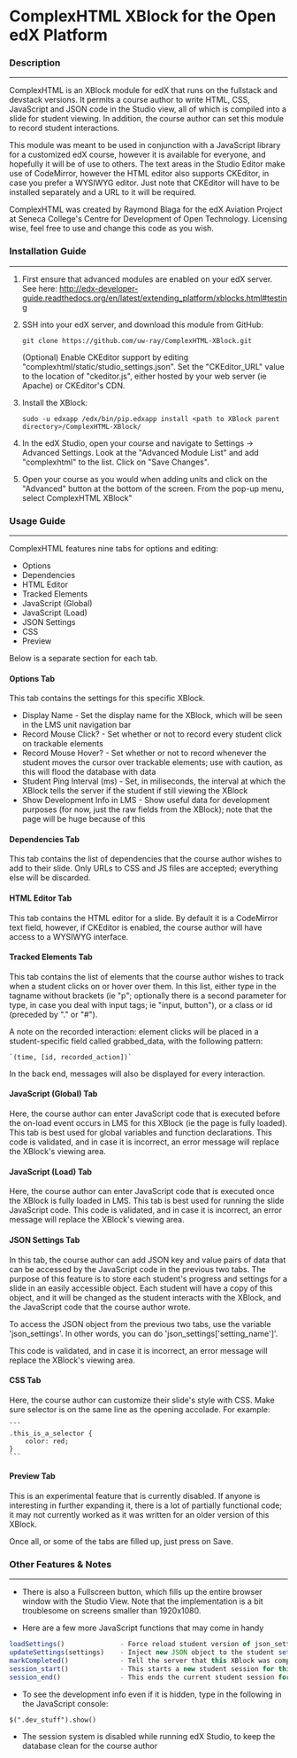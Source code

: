# ComplexHTML XBlock for the Open edX Platform


### Description
------

ComplexHTML is an XBlock module for edX that runs on the fullstack and devstack versions. It permits a course author to write HTML, CSS, JavaScript and JSON code in the Studio view, all of which is compiled into a slide for student viewing. In addition, the course author can set this module to record student interactions.

This module was meant to be used in conjunction with a JavaScript library for a customized edX course, however it is available for everyone, and hopefully it will be of use to others. The text areas in the Studio Editor make use of CodeMirror, however the HTML editor also supports CKEditor, in case you prefer a WYSIWYG editor. Just note that CKEditor will have to be installed separately and a URL to it will be required.

ComplexHTML was created by Raymond Blaga for the edX Aviation Project at Seneca College's Centre for Development of Open Technology. Licensing wise, feel free to use and change this code as you wish.

### Installation Guide
------

1. First ensure that advanced modules are enabled on your edX server. See here: http://edx-developer-guide.readthedocs.org/en/latest/extending_platform/xblocks.html#testing

2. SSH into your edX server, and download this module from GitHub:

    `git clone https://github.com/uw-ray/ComplexHTML-XBlock.git`
    
    (Optional) Enable CKEditor support by editing "complexhtml/static/studio_settings.json". Set the "CKEditor_URL" value to the location of "ckeditor.js", either hosted by your web server (ie Apache) or CKEditor's CDN.
 
3. Install the XBlock:

    `sudo -u edxapp /edx/bin/pip.edxapp install <path to XBlock parent directory>/ComplexHTML-XBlock/`

4. In the edX Studio, open your course and navigate to Settings -> Advanced Settings. Look at the "Advanced Module List" and add "complexhtml" to the list. Click on "Save Changes". 

5. Open your course as you would when adding units and click on the "Advanced" button at the bottom of the screen. From the pop-up menu, select ComplexHTML XBlock"

### Usage Guide
------

ComplexHTML features nine tabs for options and editing:

- Options
- Dependencies
- HTML Editor
- Tracked Elements
- JavaScript (Global)
- JavaScript (Load)
- JSON Settings
- CSS
- Preview


Below is a separate section for each tab.

#### Options Tab

This tab contains the settings for this specific XBlock.

- Display Name - Set the display name for the XBlock, which will be seen in the LMS unit navigation bar
- Record Mouse Click? - Set whether or not to record every student click on trackable elements
- Record Mouse Hover? - Set whether or not to record whenever the student moves the cursor over trackable elements; use with caution, as this will flood the database with data
- Student Ping Interval (ms) - Set, in miliseconds, the interval at which the XBlock tells the server if the student if still viewing the XBlock
- Show Development Info in LMS - Show useful data for development purposes (for now, just the raw fields from the XBlock); note that the page will be huge because of this

#### Dependencies Tab

This tab contains the list of dependencies that the course author wishes to add to their slide. Only URLs to CSS and JS files are accepted; everything else will be discarded.

#### HTML Editor Tab

This tab contains the HTML editor for a slide. By default it is a CodeMirror text field, however, if CKEditor is enabled, the course author will have access to a WYSIWYG interface.

#### Tracked Elements Tab

This tab contains the list of elements that the course author wishes to track when a student clicks on or hover over them. In this list, either type in the tagname without brackets (ie "p"; optionally there is a second parameter for type, in case you deal with input tags; ie "input, button"), or a class or id (preceded by "." or "#").

A note on the recorded interaction: element clicks will be placed in a student-specific field called grabbed_data, with the following pattern: 

    `(time, [id, recorded_action])`

In the back end, messages will also be displayed for every interaction.

#### JavaScript (Global) Tab

Here, the course author can enter JavaScript code that is executed before the on-load event occurs in LMS for this XBlock (ie the page is fully loaded). This tab is best used for global variables and function declarations. This code is validated, and in case it is incorrect, an error message will replace the XBlock's viewing area.

#### JavaScript (Load) Tab

Here, the course author can enter JavaScript code that is executed once the XBlock is fully loaded in LMS. This tab is best used for running the slide JavaScript code. This code is validated, and in case it is incorrect, an error message will replace the XBlock's viewing area.

#### JSON Settings Tab

In this tab, the course author can add JSON key and value pairs of data that can be accessed by the JavaScript code in the previous two tabs. The purpose of this feature is to store each student's progress and settings for a slide in an easily accessible object. Each student will have a copy of this object, and it will be changed as the student interacts with the XBlock, and the JavaScript code that the course author wrote.

To access the JSON object from the previous two tabs, use the variable 'json_settings'. In other words, you can do 'json_settings['setting_name']'.

This code is validated, and in case it is incorrect, an error message will replace the XBlock's viewing area.

#### CSS Tab

Here, the course author can customize their slide's style with CSS. Make sure selector is on the same line as the opening accolade. For example:

    ```
    .this_is_a_selector {
        color: red;
    }
    ```

#### Preview Tab

This is an experimental feature that is currently disabled. If anyone is interesting in further expanding it, there is a lot of partially functional code; it may not currently worked as it was written for an older version of this XBlock.



Once all, or some of the tabs are filled up, just press on Save.



### Other Features & Notes
------

* There is also a Fullscreen button, which fills up the entire browser window with the Studio View. Note that the implementation is a bit troublesome on screens smaller than 1920x1080.

* Here are a few more JavaScript functions that may come in handy

```js
loadSettings()				- Force reload student version of json_settings to json_settings
updateSettings(settings)	- Inject new JSON object to the student settings (ie student-specific copy of json_settings); if settings is blank, just update student settings with json_settings
markCompleted()				- Tell the server that this XBlock was completed by the student
session_start()				- This starts a new student session for this XBlock. Do not call, as it executes on page load.
session_end()				- This ends the current student session for this XBlock. Do not  call, as it executes when the student leaves the page.

```
* To see the development info even if it is hidden, type in the following in the JavaScript console:

`$(".dev_stuff").show()`

* The session system is disabled while running edX Studio, to keep the database clean for the course author
